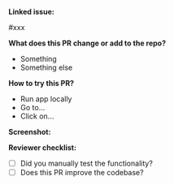 <!-- Feature/Improvement/Fix: PR Title -->

**Linked issue:**

#xxx

**What does this PR change or add to the repo?**

- Something
- Something else

**How to try this PR?**

- Run app locally
- Go to...
- Click on...

**Screenshot:**

**Reviewer checklist:**

- [ ] Did you manually test the functionality?
- [ ] Does this PR improve the codebase?
